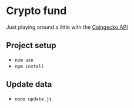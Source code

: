 # Crypto fund

Just playing around a little with the [Coingecko API](https://www.coingecko.com/api/documentations/v3)


## Project setup
* ```nvm use```
* ```npm install```

## Update data
* ```node update.js```
